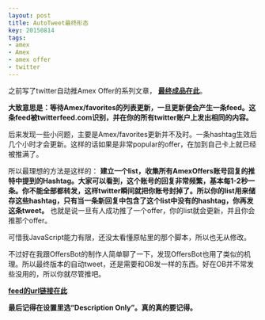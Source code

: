 ```yaml
---
layout: post
title: AutoTweet最终形态
key: 20150814
tags:
- amex
- Amex
- amex offer
- twitter
---
```


之前写了twitter自动推Amex Offer的系列文章，
**[最终成品在此](https://willguxy.wordpress.com/2015/08/01/a-much-better-way-to-automate-tweeting-amex-offer/)**。


**大致意思是：等待Amex/favorites的列表更新，一旦更新便会产生一条feed。这条feed被twitterfeed.com识别，并在你的所有twitter账户上发出相同的内容。**

后来发现一些小问题，主要是Amex/favorites更新并不及时。一条hashtag生效后几个小时才会更新。这样的话如果是非常popular的offer，在加到自己卡上就已经被推满了。

所以最理想的方法是这样的：
**建立一个list，收集所有AmexOffers账号回复的推特中提到的Hashtag。大家可以看到，这个账号的回复非常频繁，基本每1-2秒一条。你不能全部都转发，这样twitter瞬间就把你账号封掉了。所以你的list用来储存这些hashtag，只有当一条新回复中包含了这个list中没有的hashtag，你再发这条tweet。**
也就是说一旦有人成功推了一个offer，你的list就会更新，并且你会推那个offer。

可惜我JavaScript能力有限，还没太看懂原帖里的那个脚本，所以也无从修改。

不过好在我跟OffersBot的制作人简单聊了一下，发现OffersBot也用了类似的机理。所以最终版本的自动tweet，还是需要和OB发一样的东西。好在OB并不常发些没用的，所以你就尽管推吧。


**[feed的url链接在此](https://script.google.com/macros/s/AKfycbyMQg7m5eAwBgjh31GpxmCTTNmF1wkRTlDQn7WW-l9i4vFX5fwd/exec?631004517006471168)**


**最后记得在设置里选“Description Only”。真的真的要记得。**